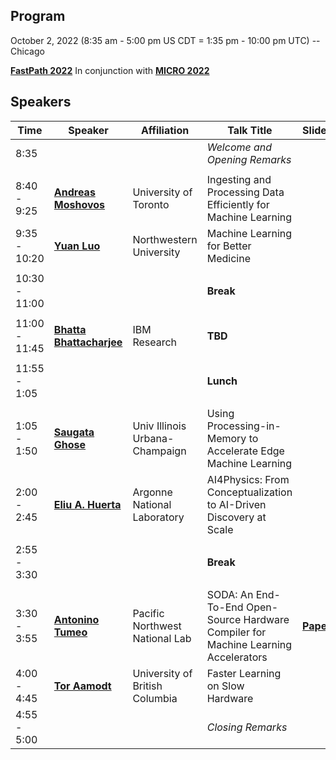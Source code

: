 ## Program
October 2, 2022 (8:35 am - 5:00 pm US CDT = 1:35 pm - 10:00 pm UTC) -- Chicago

**[FastPath 2022](https://fastpathconference.github.io/FastPath2022/)** In conjunction with **[MICRO 2022](https://www.microarch.org/micro55/)**


## Speakers

| Time | Speaker | Affiliation | Talk Title | Slides/Paper | Video |
| ----       | ----    | ----        | ----       | ----   | ----  |
| 8:35             |         |             | *Welcome and Opening Remarks*     |        |  |
|                  |         |             |            |        |       |
| 8:40 - 9:25       | **[Andreas Moshovos](https://fastpathconference.github.io/FastPath2022/Program/Moshovos)**             | University of Toronto                          | Ingesting and Processing Data Efficiently for Machine Learning |   |  |
| 9:35 - 10:20       | **[Yuan Luo](https://fastpathconference.github.io/FastPath2022/Program/Luo)**             | Northwestern University                          | Machine Learning for Better Medicine |   |  |
|                  |         |             |            |        |       |
| 10:30 - 11:00       |              |                           | **Break** |   |  |
|                  |         |             |            |        |       |
| 11:00 - 11:45       | **[Bhatta Bhattacharjee](https://fastpathconference.github.io/FastPath2022/Program/Bhattacharjee)**             | IBM Research                          | **TBD** |   |  |
|                  |         |             |            |        |       |
| 11:55 - 1:05       |              |                           | **Lunch** |   |  |
|                  |         |             |            |        |       |
| 1:05 - 1:50       | **[Saugata Ghose](https://fastpathconference.github.io/FastPath2022/Program/Ghose)**             | Univ Illinois Urbana-Champaign                          | Using Processing-in-Memory to Accelerate Edge Machine Learning |   |  |
| 2:00 - 2:45       | **[Eliu A. Huerta](https://fastpathconference.github.io/FastPath2022/Program/Huerta)**             | Argonne National Laboratory                          | AI4Physics: From Conceptualization to AI-Driven Discovery at Scale |   |  |
|                  |         |             |            |        |       |
| 2:55 - 3:30       |              |                           | **Break** |   |  |
|                  |         |             |            |        |       |
| 3:30 - 3:55       | **[Antonino Tumeo](https://fastpathconference.github.io/FastPath2022/Program/Tumeo)**             | Pacific Northwest National Lab                        | SODA: An End-To-End Open-Source Hardware Compiler for Machine Learning Accelerators | **[Paper](https://fastpathconference.github.io/FastPath2022/Program/FastPath2022_paper_8360.pdf)**  |  |
| 4:00 - 4:45       | **[Tor Aamodt](https://fastpathconference.github.io/FastPath2022/Program/Aamodt)**             | University of British Columbia                        | Faster Learning on Slow Hardware |   |  |
| 4:55 - 5:00       |              |                           | *Closing Remarks* |   |  |
